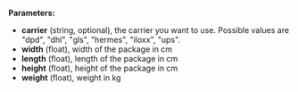 __Parameters:__

- __carrier__ (string, optional), the carrier you want to use. Possible values are "dpd", "dhl", "gls", "hermes", "iloxx", "ups".
- __width__ (float), width of the package in cm
- __length__ (float), length of the package in cm
- __height__ (float), height of the package in cm
- __weight__ (float), weight in kg
